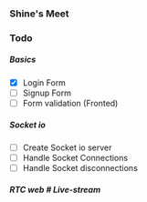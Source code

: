 ### Shine's Meet  

### Todo

##### Basics
- [x] Login Form
- [ ] Signup Form
- [ ] Form validation (Fronted)

##### Socket io
- [ ] Create Socket io server
- [ ] Handle Socket Connections
- [ ] Handle Socket disconnections

##### RTC web # Live-stream
